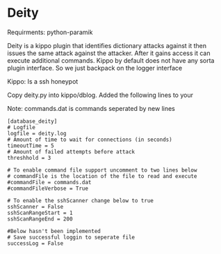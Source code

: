 Deity
=====

Requirments: python-paramik

Deity is a kippo plugin that identifies dictionary attacks against it then issues
the same attack against the attacker. After it gains access it can execute additional
commands. Kippo by default does not have any sorta plugin interface. So we just backpack
on the logger interface

Kippo: Is a ssh honeypot

Copy deity.py into kippo/dblog.
Added the following lines to your

Note: commands.dat is commands seperated by new lines

```
[database_deity]
# Logfile
logfile = deity.log
# Amount of time to wait for connections (in seconds)
timeoutTime = 5
# Amount of failed attempts before attack
threshhold = 3

# To enable command file support uncomment to two lines below
# commandFile is the location of the file to read and execute
#commandFile = commands.dat
#commandFileVerbose = True

# To enable the sshScanner change below to true
sshScanner = False
sshScanRangeStart = 1
sshScanRangeEnd = 200

#Below hasn't been implemented
# Save successful loggin to seperate file
successLog = False
```

